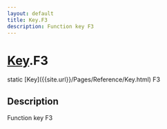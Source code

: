 ```yaml
---
layout: default
title: Key.F3
description: Function key F3
---
```

# [Key]({{site.url}}/Pages/Reference/Key.html).F3

<div class='signature' markdown='1'>
static [Key]({{site.url}}/Pages/Reference/Key.html) F3
</div>

## Description
Function key F3

